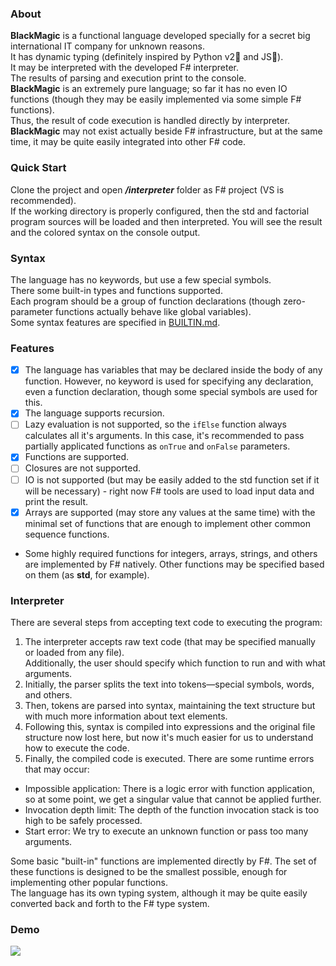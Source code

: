 ### About
**BlackMagic** is a functional language developed specially for a secret big international IT company for unknown reasons.  
It has dynamic typing (definitely inspired by Python v2💙 and JS💜).  
It may be interpreted with the developed F# interpreter.  
The results of parsing and execution print to the console.  
**BlackMagic** is an extremely pure language; so far it has no even IO functions (though they may be easily implemented via some simple F# functions).  
Thus, the result of code execution is handled directly by interpreter.  
 **BlackMagic** may not exist actually beside F# infrastructure, but at the same time, it may be quite easily integrated into other F# code.  
 ### Quick Start
 Clone the project and open ***/interpreter*** folder as F# project (VS is recommended).  
 If the working directory is properly configured, then the std and factorial program sources will be loaded and then interpreted. You will see the result and the colored syntax on the console output.  
 ### Syntax
 The language has no keywords, but use a few special symbols.  
 There some built-in types and functions supported.  
 Each program should be a group of function declarations (though zero-parameter functions actually behave like global variables).  
 Some syntax features are specified in [BUILTIN.md](https://github.com/MAILabs-Edu-2023/fp-compiler-lab-axhse/blob/main/docs/BUILTIN.md).  
 ### Features
- [x] The language has variables that may be declared inside the body of any function. However, no keyword is used for specifying any declaration, even a function declaration, though some special symbols are used for this.
- [x] The language supports recursion.
- [ ] Lazy evaluation is not supported, so the `ifElse` function always calculates all it's arguments. In this case, it's recommended to pass partially applicated functions as `onTrue` and `onFalse` parameters.
- [x] Functions are supported.
- [ ] Closures are not supported.
- [ ] IO is not supported (but may be easily added to the std function set if it will be necessary) - right now F# tools are used to load input data and print the result.
- [x] Arrays are supported (may store any values at the same time) with the minimal set of functions that are enough to implement other common sequence functions.
- Some highly required functions for integers, arrays, strings, and others are implemented by F# natively. Other functions may be specified based on them (as **std**, for example).

### Interpreter
There are several steps from accepting text code to executing the program:
1. The interpreter accepts raw text code (that may be specified manually or loaded from any file).  
Additionally, the user should specify which function to run and with what arguments.  
2. Initially, the parser splits the text into tokens—special symbols, words, and others.  
3. Then, tokens are parsed into syntax, maintaining the text structure but with much more information about text elements.  
4. Following this, syntax is compiled into expressions and the original file structure now lost here, but now it's much easier for us to understand how to execute the code.  
5. Finally, the compiled code is executed. There are some runtime errors that may occur:
- Impossible application: There is a logic error with function application, so at some point, we get a singular value that cannot be applied further.
- Invocation depth limit: The depth of the function invocation stack is too high to be safely processed.
- Start error: We try to execute an unknown function or pass too many arguments.

Some basic "built-in" functions are implemented directly by F#. The set of these functions is designed to be the smallest possible, enough for implementing other popular functions.  
The language has its own typing system, although it may be quite easily converted back and forth to the F# type system.  

### Demo

![](https://github.com/MAILabs-Edu-2023/fp-compiler-lab-axhse/blob/main/docs/success.png)

